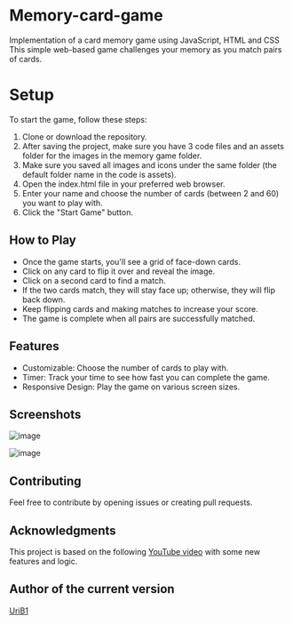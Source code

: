 # Memory-card-game
Implementation of a card memory game using JavaScript, HTML and CSS
This simple web-based game challenges your memory as you match pairs of cards.

# Setup
To start the game, follow these steps:
  1. Clone or download the repository.
  3. After saving the project, make sure you have 3 code files and an assets folder for the images in the memory game folder. 
  2. Make sure you saved all images and icons under the same folder (the default folder name in the code is assets).
  4. Open the index.html file in your preferred web browser.
  5. Enter your name and choose the number of cards (between 2 and 60) you want to play with.
  6. Click the "Start Game" button.

## How to Play
* Once the game starts, you'll see a grid of face-down cards.
* Click on any card to flip it over and reveal the image.
* Click on a second card to find a match.
* If the two cards match, they will stay face up; otherwise, they will flip back down.
* Keep flipping cards and making matches to increase your score.
* The game is complete when all pairs are successfully matched.

## Features
* Customizable: Choose the number of cards to play with.
* Timer: Track your time to see how fast you can complete the game.
* Responsive Design: Play the game on various screen sizes.

## Screenshots 
![image](https://github.com/UriB1/Memory-card-game/assets/106737885/93504adf-d3bc-47d5-9d9c-e361e69afd87)

![image](https://github.com/UriB1/Memory-card-game/assets/106737885/33bc2c7b-bc17-4a7e-bc9f-bd29d1ab3345)


## Contributing
Feel free to contribute by opening issues or creating pull requests.

## Acknowledgments
This project is based on the following [YouTube video](https://youtu.be/xWdkt6KSirw?si=LOA5l3zviJ_KN5gZ) with some new features and logic.

## Author of the current version
[UriB1](https://github.com/UriB1)
